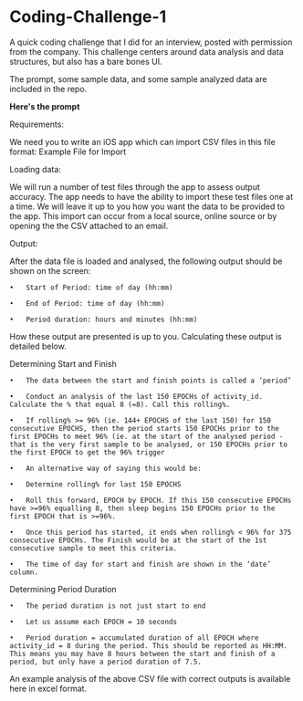 Coding-Challenge-1
==================
A quick coding challenge that I did for an interview, posted with permission from the company.  This challenge centers around data analysis and data structures, but also has a bare bones UI.  

The prompt, some sample data, and some sample analyzed data are included in the repo.  


**Here's the prompt**

Requirements:

We need you to write an iOS app which can import CSV files in this file format: Example File for Import

Loading data: 

We will run a number of test files through the app to assess output accuracy. The app needs to have the ability to import these test files one at a time. We will leave it up to you how you want the data to be provided to the app. This import can occur from a local source, online source or by opening the the CSV attached to an email.

Output: 

After the data file is loaded and analysed, the following output should be shown on the screen:

	•	Start of Period: time of day (hh:mm)
	
	•	End of Period: time of day (hh:mm)
	
	•	Period duration: hours and minutes (hh:mm)

How these output are presented is up to you. Calculating these output is detailed below.

Determining Start and Finish

	•	The data between the start and finish points is called a ‘period’
	
	•	Conduct an analysis of the last 150 EPOCHs of activity_id. Calculate the % that equal 8 (=8). Call this rolling%. 
	
	•	If rolling% >= 96% (ie. 144+ EPOCHS of the last 150) for 150 consecutive EPOCHS, then the period starts 150 EPOCHs prior to the first EPOCHs to meet 96% (ie. at the start of the analysed period - that is the very first sample to be analysed, or 150 EPOCHs prior to the first EPOCH to get the 96% trigger
	
	•	An alternative way of saying this would be: 
	
	•	Determine rolling% for last 150 EPOCHS
	
	•	Roll this forward, EPOCH by EPOCH. If this 150 consecutive EPOCHs have >=96% equalling 8, then sleep begins 150 EPOCHs prior to the first EPOCH that is >=96%.
	
	•	Once this period has started, it ends when rolling% < 96% for 375 consecutive EPOCHs. The Finish would be at the start of the 1st consecutive sample to meet this criteria.
	
	•	The time of day for start and finish are shown in the ‘date’ column.

Determining Period Duration

	•	The period duration is not just start to end
	
	•	Let us assume each EPOCH = 10 seconds
	
	•	Period duration = accumulated duration of all EPOCH where activity_id = 8 during the period. This should be reported as HH:MM. This means you may have 8 hours between the start and finish of a period, but only have a period duration of 7.5.

An example analysis of the above CSV file with correct outputs is available here in excel format. 
